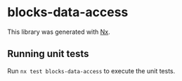 # blocks-data-access

This library was generated with [Nx](https://nx.dev).

## Running unit tests

Run `nx test blocks-data-access` to execute the unit tests.
